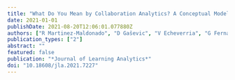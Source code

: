 ```yaml
---
title: "What Do You Mean by Collaboration Analytics? A Conceptual Model."
date: 2021-01-01
publishDate: 2021-08-20T12:06:01.077880Z
authors: ["R Martinez-Maldonado", "D Gaševic", "V Echeverria", "G Fernandez Nieto", " ..."]
publication_types: ["2"]
abstract: ""
featured: false
publication: "*Journal of Learning Analytics*"
doi: "10.18608/jla.2021.7227"
---
```



